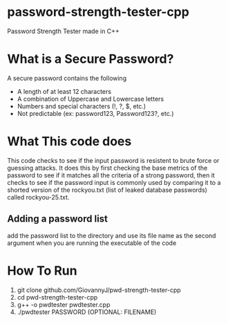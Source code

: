 # password-strength-tester-cpp
 Password Strength Tester made in C++

# What is a Secure Password?
 A secure password contains the following
 - A length of at least 12 characters
 - A combination of Uppercase and Lowercase letters
 - Numbers and special characters (!, ?, $, etc.)
 - Not predictable (ex: password123, Password123?, etc.)

# What This code does
 This code checks to see if the input password is resistent to brute force or guessing attacks. It does this by first checking the base metrics of the password to see if it matches all the criteria of a strong password, then it checks to see if the password input is commonly used by comparing it to a shorted version of the rockyou.txt (list of leaked database passwords) called rockyou-25.txt.

 
## Adding a password list
 add the password list to the directory and use its file name as the second argument when you are running the executable of the code

# How To Run
1. git clone github.com/GiovannyJ/pwd-strength-tester-cpp
2. cd pwd-strength-tester-cpp
3. g++ -o pwdtester pwdtester.cpp
4. ./pwdtester PASSWORD (OPTIONAL: FILENAME)